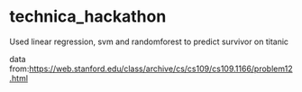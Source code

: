 # technica_hackathon

Used linear regression, svm and randomforest to predict survivor on titanic

data from:https://web.stanford.edu/class/archive/cs/cs109/cs109.1166/problem12.html
